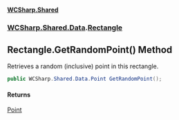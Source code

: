 #### [WCSharp.Shared](index.md 'index')
### [WCSharp.Shared.Data](WCSharp.Shared.Data.md 'WCSharp.Shared.Data').[Rectangle](WCSharp.Shared.Data.Rectangle.md 'WCSharp.Shared.Data.Rectangle')

## Rectangle.GetRandomPoint() Method

Retrieves a random (inclusive) point in this rectangle.

```csharp
public WCSharp.Shared.Data.Point GetRandomPoint();
```

#### Returns
[Point](WCSharp.Shared.Data.Point.md 'WCSharp.Shared.Data.Point')
